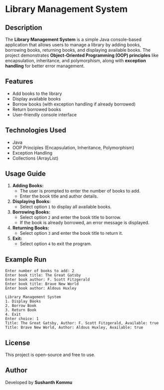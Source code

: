 
# Library Management System

## Description

The **Library Management System** is a simple Java console-based application that allows users to manage a library by adding books, borrowing books, returning books, and displaying available books. The project demonstrates **Object-Oriented Programming (OOP) principles** like encapsulation, inheritance, and polymorphism, along with **exception handling** for better error management.

## Features

- Add books to the library
- Display available books
- Borrow books (with exception handling if already borrowed)
- Return borrowed books
- User-friendly console interface

## Technologies Used

- Java
- OOP Principles (Encapsulation, Inheritance, Polymorphism)
- Exception Handling
- Collections (ArrayList)

## Usage Guide

1. **Adding Books:**
   - The user is prompted to enter the number of books to add.
   - Enter the book title and author details.
2. **Displaying Books:**
   - Select option `1` to display all available books.
3. **Borrowing Books:**
   - Select option `2` and enter the book title to borrow.
   - If the book is already borrowed, an error message is displayed.
4. **Returning Books:**
   - Select option `3` and enter the book title to return it.
5. **Exit:**
   - Select option `4` to exit the program.

## Example Run

```
Enter number of books to add: 2
Enter book title: The Great Gatsby
Enter book author: F. Scott Fitzgerald
Enter book title: Brave New World
Enter book author: Aldous Huxley

Library Management System
1. Display Books
2. Borrow Book
3. Return Book
4. Exit
Enter choice: 1
Title: The Great Gatsby, Author: F. Scott Fitzgerald, Available: true
Title: Brave New World, Author: Aldous Huxley, Available: true
```

## License

This project is open-source and free to use.

## Author

Developed by **Sushanth Kommu**



